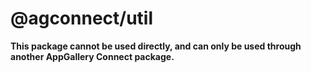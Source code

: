 # @agconnect/util

**This package cannot be used directly, and can only be used through another AppGallery Connect package.**
